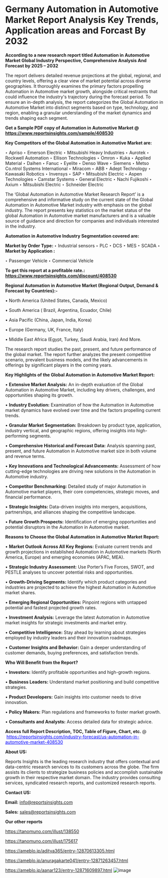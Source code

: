 # Germany Automation in Automotive Market Report Analysis Key Trends, Application areas and Forcast By 2032

<strong>According to a new research report titled Automation in Automotive Market Global Industry Perspective, Comprehensive Analysis And Forecast by 2025 – 2032</strong>

The report delivers detailed revenue projections at the global, regional, and country levels, offering a clear view of market potential across diverse geographies. It thoroughly examines the primary factors propelling Automation in Automotive market growth, alongside critical restraints that could influence the industry's trajectory during the forecast period. To ensure an in-depth analysis, the report categorizes the Global Automation in Automotive Market into distinct segments based on type, technology, and region, enabling a granular understanding of the market dynamics and trends shaping each segment.

<strong>Get a Sample PDF copy of Automation in Automotive Market </strong><strong>@<a href=https://www.reportsinsights.com/sample/408530 style=color:#0000ff;> https://www.reportsinsights.com/sample/408530</a></strong></font>

<strong>Key Competitors of the Global Automation in Automotive Market are:</strong>

‣ Apriso
‣ Emerson Electric
‣ Mitsubishi Heavy Industries
‣ Aurotek
‣ Rockwell Automation
‣ Ellison Technologies
‣ Omron
‣ Kuka
‣ Applied Material
‣ Daihen
‣ Fanuc
‣ Eyelite
‣ Denso Wave
‣ Siemens
‣ Metso Co.ntrol Systems International
‣ Miracom
‣ ABB
‣ Adept Technology
‣ Kawasaki Robotics
‣ Invensys
‣ SAP
‣ Mitsubishi Electric
‣ Aspen Technologies
‣ Camstar Systems
‣ General Electric
‣ Nachi Fujikoshi
‣ Axium
‣ Mitsubishi Electric
‣ Schneider Electric

The ‘Global Automation in Automotive Market Research Report’ is a comprehensive and informative study on the current state of the Global Automation in Automotive Market industry with emphasis on the global industry. The report presents key statistics on the market status of the global Automation in Automotive market manufacturers and is a valuable source of guidance and direction for companies and individuals interested in the industry.

<strong>Automation in Automotive Industry Segmentation covered are:</strong>

<strong>Market by Order Type: </strong>
‣ Industrial sensors
‣ PLC
‣ DCS
‣ MES
‣ SCADA
‣ 
<strong>Market by Application :</strong>

‣ Passenger Vehicle
‣ Commercial Vehicle

<strong>To get this report at a profitable rate.: <a href=https://www.reportsinsights.com/discount/408530 style=color:#0000ff;>https://www.reportsinsights.com/discount/408530</a></strong></font>

<strong>Regional Automation in Automotive Market (Regional Output, Demand &amp; Forecast by Countries):-</strong>

• North America (United States, Canada, Mexico)

• South America ( Brazil, Argentina, Ecuador, Chile)

• Asia Pacific (China, Japan, India, Korea)

• Europe (Germany, UK, France, Italy)

• Middle East Africa (Egypt, Turkey, Saudi Arabia, Iran) And More.

The research report studies the past, present, and future performance of the global market. The report further analyzes the present competitive scenario, prevalent business models, and the likely advancements in offerings by significant players in the coming years.

<strong>Key Highlights of the Global Automation in Automotive Market Report:</strong>

• <strong>Extensive Market Analysis:</strong> An in-depth evaluation of the Global Automation in Automotive Market, including key drivers, challenges, and opportunities shaping its growth.

• <strong>Industry Evolution:</strong> Examination of how the Automation in Automotive market dynamics have evolved over time and the factors propelling current trends.

• <strong>Granular Market Segmentation:</strong> Breakdown by product type, application, industry vertical, and geographic regions, offering insights into high-performing segments.

• <strong>Comprehensive Historical and Forecast Data:</strong> Analysis spanning past, present, and future Automation in Automotive market size in both volume and revenue terms.

• <strong>Key Innovations and Technological Advancements:</strong> Assessment of how cutting-edge technologies are driving new solutions in the Automation in Automotive industry.

• <strong>Competitor Benchmarking:</strong> Detailed study of major Automation in Automotive market players, their core competencies, strategic moves, and financial performance.

• <strong>Strategic Insights:</strong> Data-driven insights into mergers, acquisitions, partnerships, and alliances shaping the competitive landscape.

• <strong>Future Growth Prospects:</strong> Identification of emerging opportunities and potential disruptors in the Automation in Automotive market.

<strong>Reasons to Choose the Global Automation in Automotive Market Report:</strong>

• <strong>Market Outlook Across All Key Regions:</strong> Evaluate current trends and growth projections in established Automation in Automotive markets (North America, Europe) and emerging economies (APAC, MEA).

• <strong>Strategic Industry Assessment:</strong> Use Porter’s Five Forces, SWOT, and PESTLE analyses to uncover potential risks and opportunities.

• <strong>Growth-Driving Segments:</strong> Identify which product categories and industries are projected to achieve the highest Automation in Automotive market shares.

• <strong>Emerging Regional Opportunities:</strong> Pinpoint regions with untapped potential and fastest projected growth rates.

• <strong>Investment Analysis:</strong> Leverage the latest Automation in Automotive market insights for strategic investments and market entry.

• <strong>Competitive Intelligence:</strong> Stay ahead by learning about strategies employed by industry leaders and their innovation roadmaps.

• <strong>Customer Insights and Behavior:</strong> Gain a deeper understanding of customer demands, buying preferences, and satisfaction trends.

<strong>Who Will Benefit from the Report?</strong>

• <strong>Investors:</strong> Identify profitable opportunities and high-growth regions.

• <strong>Business Leaders:</strong> Understand market positioning and build competitive strategies.

• <strong>Product Developers:</strong> Gain insights into customer needs to drive innovation.

• <strong>Policy Makers:</strong> Plan regulations and frameworks to foster market growth.

• <strong>Consultants and Analysts:</strong> Access detailed data for strategic advice.
</ul>
<strong>Access full Report Description, TOC, Table of Figure, Chart, etc. </strong>@  <a href=https://reportsinsights.com/industry-forecast/us-automation-in-automotive-market-408530 style=color:#0000ff;>https://reportsinsights.com/industry-forecast/us-automation-in-automotive-market-408530</a></font>

<strong><strong>About US</strong>:</strong>

Reports Insights is the leading research industry that offers contextual and data-centric research services to its customers across the globe. The firm assists its clients to strategize business policies and accomplish sustainable growth in their respective market domain. The industry provides consulting services, syndicated research reports, and customized research reports.

<strong>Contact US:</strong>

<p class=""""><b>Email:</b> <a href=mailto:info@reportsinsights.com>info@reportsinsights.com</a></p>
<p class=""""><b>Sales:</b> <a href=mailto:sales@reportsinsights.com>sales@reportsinsights.com</a></p>

<strong>Our other reports</strong>

<a href=https://tanomuno.com/illust/138550>https://tanomuno.com/illust/138550</a>

<a href=https://tanomuno.com/illust/175617>https://tanomuno.com/illust/175617</a>

<a href=https://ameblo.jp/aditya365/entry-12870613305.html>https://ameblo.jp/aditya365/entry-12870613305.html</a>

<a href=https://ameblo.jp/anuragakarte041/entry-12871263457.html>https://ameblo.jp/anuragakarte041/entry-12871263457.html</a>

<a href=https://ameblo.jp/aanar123/entry-12871609897.html>https://ameblo.jp/aanar123/entry-12871609897.html</a>
![image](https://github.com/user-attachments/assets/a3aa24ac-84c7-472c-8e13-eb6d2d4cf94e)
